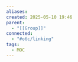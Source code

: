 ```yaml
---
aliases: 
created: 2025-05-10 19:46
parent:
  - "[[Group]]"
connected:
  - "#обс/linking"
tags:
  - MOC
---
```

